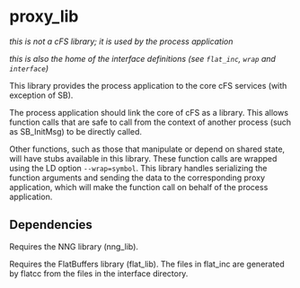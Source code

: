 # proxy_lib

_this is not a cFS library; it is used by the process application_

_this is also the home of the interface definitions (see `flat_inc`, `wrap` and `interface`)_

This library provides the process application to the core cFS services (with exception of SB).

The process application should link the core of cFS as a library.
This allows function calls that are safe to call from the context of another process (such as SB_InitMsg) to be directly called.

Other functions, such as those that manipulate or depend on shared state, will have stubs available in this library.
These function calls are wrapped using the LD option `--wrap=symbol`.
This library handles serializing the function arguments and sending the data to the corresponding proxy application, which will make the function call on behalf of the process application.

## Dependencies

Requires the NNG library (nng_lib).

Requires the FlatBuffers library (flat_lib).
The files in flat_inc are generated by flatcc from the files in the interface directory.
